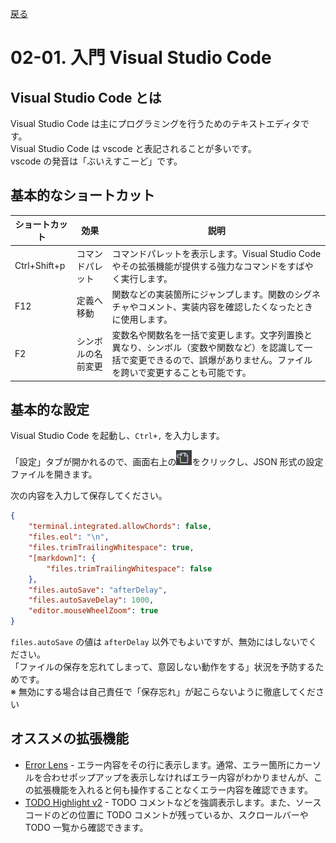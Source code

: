 [戻る](../../../README.md)

# 02-01. 入門 Visual Studio Code

## Visual Studio Code とは

Visual Studio Code は主にプログラミングを行うためのテキストエディタです。  
Visual Studio Code は vscode と表記されることが多いです。  
vscode の発音は「ぶいえすこーど」です。

## 基本的なショートカット

| ショートカット | 効果               | 説明                                                                                                                                                                       |
| -------------- | ------------------ | -------------------------------------------------------------------------------------------------------------------------------------------------------------------------- |
| Ctrl+Shift+p   | コマンドパレット   | コマンドパレットを表示します。Visual Studio Code やその拡張機能が提供する強力なコマンドをすばやく実行します。                                                              |
| F12            | 定義へ移動         | 関数などの実装箇所にジャンプします。関数のシグネチャやコメント、実装内容を確認したくなったときに使用します。                                                               |
| F2             | シンボルの名前変更 | 変数名や関数名を一括で変更します。文字列置換と異なり、シンボル（変数や関数など）を認識して一括で変更できるので、誤爆がありません。ファイルを跨いで変更することも可能です。 |

## 基本的な設定

Visual Studio Code を起動し、`Ctrl+,` を入力します。

「設定」タブが開かれるので、画面右上の![設定（JSON）を開く](image.png)をクリックし、JSON 形式の設定ファイルを開きます。

次の内容を入力して保存してください。

```json
{
    "terminal.integrated.allowChords": false,
    "files.eol": "\n",
    "files.trimTrailingWhitespace": true,
    "[markdown]": {
        "files.trimTrailingWhitespace": false
    },
    "files.autoSave": "afterDelay",
    "files.autoSaveDelay": 1000,
    "editor.mouseWheelZoom": true
}
```

`files.autoSave` の値は `afterDelay` 以外でもよいですが、無効にはしないでください。  
「ファイルの保存を忘れてしまって、意図しない動作をする」状況を予防するためです。  
※ 無効にする場合は自己責任で「保存忘れ」が起こらないように徹底してください

## オススメの拡張機能

- [Error Lens](https://marketplace.visualstudio.com/items?itemName=usernamehw.errorlens) - エラー内容をその行に表示します。通常、エラー箇所にカーソルを合わせポップアップを表示しなければエラー内容がわかりませんが、この拡張機能を入れると何も操作することなくエラー内容を確認できます。
- [TODO Highlight v2](https://marketplace.visualstudio.com/items?itemName=jgclark.vscode-todo-highlight) - TODO コメントなどを強調表示します。また、ソースコードのどの位置に TODO コメントが残っているか、スクロールバーや TODO 一覧から確認できます。
